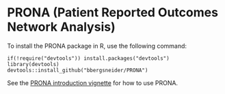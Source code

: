 # PRONA (Patient Reported Outcomes Network Analysis)
 
To install the PRONA package in R, use the following command:

```
if(!require("devtools")) install.packages("devtools")
library(devtools)
devtools::install_github("bbergsneider/PRONA")
```

See the [PRONA introduction vignette](file:///Users/brandonbergs/Documents/Research/NIH/PRONA/vignettes/introduction.html) for how to use PRONA.
